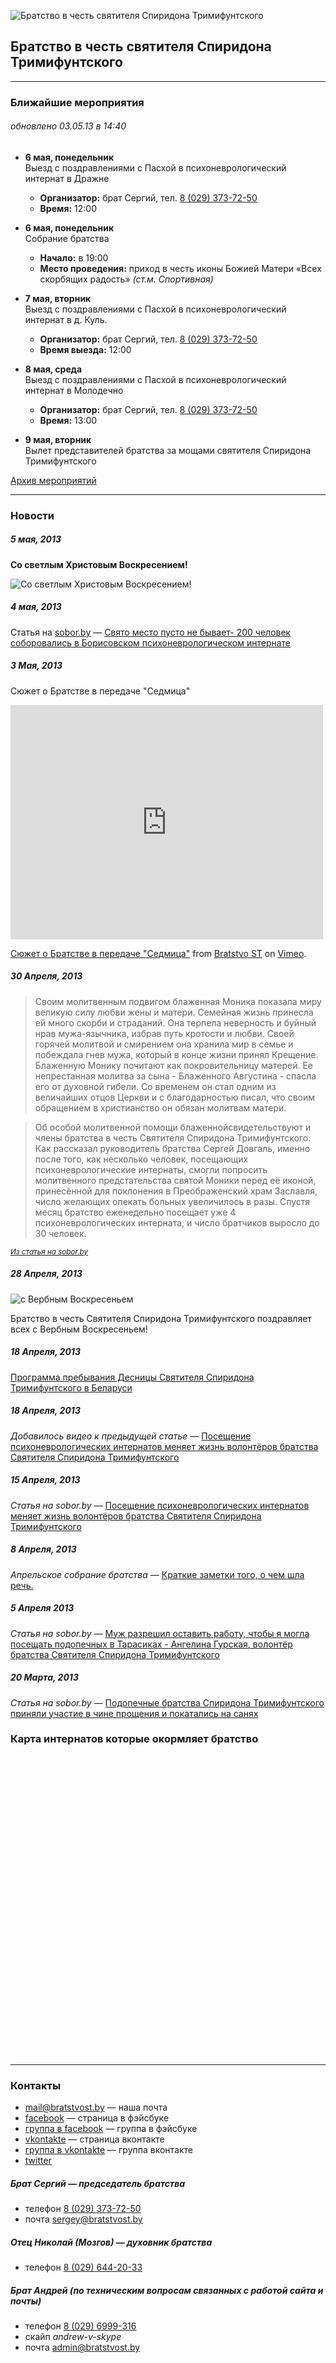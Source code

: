 ![Братство в честь святителя Спиридона Тримифунтского](logo.png)

## Братство в честь святителя Спиридона Тримифунтского

---

### Ближайшие мероприятия
###### обновлено 03.05.13 в 14:40

* **6 мая, понедельник**<br>
Выезд с поздравлениями с Пасхой в психоневрологический интернат в Дражне
  * **Организатор:** брат Сергий, тел. [8 (029) 373-72-50](phone:00375293737250)
  * **Время:** 12:00

* **6 мая, понедельник**<br>
Собрание братства
  * **Начало:** в 19:00
  * **Место проведения:** приход в честь иконы Божией Матери «Всех скорбящих радость» _(ст.м. Спортивная)_

* **7 мая, вторник**<br>
Выезд с поздравлениями с Пасхой в психоневрологический интернат в д. Куль.
  * **Организатор:** брат Сергий, тел. [8 (029) 373-72-50](phone:00375293737250)
  * **Время выезда:** 12:00

* **8 мая, среда**<br>
Выезд с поздравлениями с Пасхой в психоневрологический интернат в Молодечно
  * **Организатор:** брат Сергий, тел. [8 (029) 373-72-50](phone:00375293737250)
  * **Время:** 13:00

* **9 мая, вторник**<br>
Вылет представителей братства за мощами святителя Спиридона Тримифунтского

[Архив мероприятий](archive.html)

---

### Новости

##### *5 мая, 2013*

**Со светлым Христовым Воскресением!**

![Со светлым Христовым Воскресением!](/easter.jpg)

##### *4 мая, 2013*
Статья на [sobor.by](http://sobor.by) — [Свято место пусто не бывает- 200 человек соборовались в Борисовском психоневрологическом интернате](http://sobor.by/foto.php?cont=soborovanie_v_internate_v_tarasikah-5-2013)

##### *3 Мая, 2013*

Cюжет о Братстве в передаче "Седмица"

<iframe src="http://player.vimeo.com/video/65376123" width="500" height="375" frameborder="0" webkitAllowFullScreen mozallowfullscreen allowFullScreen></iframe> <p><a href="http://vimeo.com/65376123">Cюжет о Братстве в передаче "Седмица"</a> from <a href="http://vimeo.com/bratstvost">Bratstvo ST</a> on <a href="http://vimeo.com">Vimeo</a>.</p>

##### *30 Апреля, 2013*

> Своим молитвенным подвигом блаженная Моника показала миру великую силу любви жены и матери. Семейная жизнь принесла ей много скорби и страданий. Она терпела неверность и буйный нрав мужа-язычника, избрав путь кротости и любви. Своей горячей молитвой и смирением она хранила мир в семье и побеждала гнев мужа, который в конце жизни принял Крещение. Блаженную Монику почитают как покровительницу матерей. Ее непрестанная молитва за сына - Блаженного Августина - спасла его от духовной гибели. Со временем он стал одним из величайших отцов Церкви и с благодарностью писал, что своим обращением в христианство он обязан молитвам матери.

> Об особой молитвенной помощи блаженнойсвидетельствуют и члены братства в честь Святителя Спиридона Тримифунтского. Как рассказал руководитель братства Сергей Довгаль, именно после того, как несколько человек, посещающих психоневрологические интернаты, смогли попросить молитвенного предстательства святой Моники перед её иконой, принесённой для поклонения в Преображенский храм Заславля, число желающих опекать больных увеличилось в разы. Спустя месяц братство еженедельно посещает уже 4 психоневрологических интерната, и число братчиков выросло до 30 человек.

<small>_[Из статья на sobor.by](http://sobor.by/page/Ikoni_s_chastitsami_moshchey_prepodobnogo_Korniliya_i_blagennoy_Moniki_dostavleni_v_prihod_Ikoni_Vseh_skorbyashchih_Radost)_</small>

##### *28 Апреля, 2013*

![с Вербным Воскресеньем](https://dl.dropboxusercontent.com/u/159112/BratstvoST/images/IMG_2510%202.jpg)


Братство в честь Святителя Спиридона Тримифунтского поздравляет всех с Вербным Воскресеньем!

##### *18 Апреля, 2013*
[Программа пребывания Десницы Святителя Спиридона Тримифунтского в Беларуси](http://sobor.by/videonews/Programma_prebivaniya_Desnitsi_Svyatitelya_Spiridona_Trimifuntskogo_v_Belarusi)

##### *18 Апреля, 2013*
*Добавилось видео к предыдущей статье* — [Посещение психоневрологических интернатов меняет жизнь волонтёров братства Святителя Спиридона Тримифунтского](http://sobor.by/page/Poseshchenie_psihonevrologicheskih_internatov_menyaet_gizn_volontyorov_bratstva_Svyatitelya_Spiridona_Trimifuntskogo)

##### *15 Апреля, 2013*
*Статья на sobor.by* — [Посещение психоневрологических интернатов меняет жизнь волонтёров братства Святителя Спиридона Тримифунтского](http://sobor.by/page/Poseshchenie_psihonevrologicheskih_internatov_menyaet_gizn_volontyorov_bratstva_Svyatitelya_Spiridona_Trimifuntskogo)

##### *8 Апреля, 2013*
*Апрельское собрание братства* — [Краткие заметки того, о чем шла речь.](notes080413.html)

##### *5 Апреля 2013*
*Статья на sobor.by* — [Муж разрешил оставить работу, чтобы я могла посещать подопечных в Тарасиках - Ангелина Гурская, волонтёр братства Святителя Спиридона Тримифунтского](http://sobor.by/page/Mug_razreshil_ostavit_rabotu_chtobi_ya_mogla_poseshchat_podopechnih_v_Tarasikah___Angelina_Gurskaya_volontyor_bratstva_Svyatitelya_Spiridona_Trimifuntskogo)

##### *20 Марта, 2013*
*Статья на sobor.by* — [Подопечные братства Спиридона Тримифунтского приняли участие в чине прощения и покатались на санях](http://www.sobor.by/page/Podopechnie_bratstva_Spiridona_Trimifuntskogo_prinyali_uchastie_v_chine_proshcheniya_i_pokatalis_na_sanyah)

### Карта интернатов которые окормляет братство

<script src="http://api-maps.yandex.ru/2.0-stable/?load=package.standard&lang=ru-RU"></script>
<script>
  var map;
  ymaps.ready(function () {
    map = new ymaps.Map("ymap", {
      center: [53.902400, 27.561892],
      zoom: 8
    });
    objects = [
      // Новинки - взрослый
      {
        coord: [53.956459,27.546367],
        label: "Психоневрологический дом-интернат для престарелых и инвалидов №3 г. Минска"
      },
      // Новинки - детский
      {
        coord: [53.956989,27.545892],
        label: "Детский дом-интернат для детей-инвалидов с особенностями психофизического развития  г. Минска"
      },
      // Дражня - 1
      {
        coord: [53.903130,27.661171],
        label: "Психоневрологический дом-интернат для престарелых и инвалидов №2 г. Минска"
      },
      // Дражня - 2
      {
        coord: [53.902572,27.661536],
        label: "Дом-интернат для пенсионеров и инвалидов"
      },

      // Тарасики
      {
        coord: [54.101959,28.456472],
        label: "Психоневрологический дом-интернат для престарелых и инвалидов в д. Тарасики"
      },

      // Молодечно
      {
        coord: [54.297003,26.870215],
        label: "Психоневрологический дом-интернат в г. Молодечно"
      },

      // Молодечно - детский
      {
        coord: [54.309124,26.847636],
        label: "Школа-интернат для детей с нарушением зрения в г. Молодечно"
      },

      // Куль
      {
        coord: [53.798659,26.744202],
        label: "Столбцовский психоневрологический дом-интернат в д. Куль"
      }
    ];
    objects.forEach(function(obj){
      place = new ymaps.Placemark(obj.coord, {hintContent: obj.label}, {preset: 'twirl#hospitalIcon' });
      map.geoObjects.add(place);
    });
  });
</script>
<div id="ymap" style="width:640px;height:480px;"></div>

---

### Контакты

* [mail@bratstvost.by](mailto:mail@bratstvost.by) — наша почта
* [facebook](https://www.facebook.com/bratstvost) — страница в фэйсбуке
* [группа в facebook](https://www.facebook.com/groups/bratstvost) — группа в фэйсбуке
* [vkontakte](http://vk.com/bratstvost) — страница вконтакте
* [группа в vkontakte](http://vk.com/bratstvost_group) — группа вконтакте
* [twitter](http://twitter.com/bratstvost)

##### Брат Сергий — председатель братства

* телефон [8 (029) 373-72-50](phone:00375293737250)
* почта [sergey@bratstvost.by](mailto:admin@bratstvost.by)

##### Отец Николай (Мозгов) — духовник братства

* телефон [8 (029) 644-20-33](phone:00375296442033)

##### Брат Андрей (по техническим вопросам связанных с работой сайта и почты)

* телефон [8 (029) 6999-316](phone:00375296999316)
* скайп *andrew-v-skype*
* почта [admin@bratstvost.by](mailto:admin@bratstvost.by)

<!-- Yandex.Metrika counter -->
<script type="text/javascript">
(function (d, w, c) {
    (w[c] = w[c] || []).push(function() {
        try {
            w.yaCounter20900932 = new Ya.Metrika({id:20900932,
                    clickmap:true,
                    accurateTrackBounce:true});
        } catch(e) { }
    });

    var n = d.getElementsByTagName("script")[0],
        s = d.createElement("script"),
        f = function () { n.parentNode.insertBefore(s, n); };
    s.type = "text/javascript";
    s.async = true;
    s.src = (d.location.protocol == "https:" ? "https:" : "http:") + "//mc.yandex.ru/metrika/watch.js";

    if (w.opera == "[object Opera]") {
        d.addEventListener("DOMContentLoaded", f, false);
    } else { f(); }
})(document, window, "yandex_metrika_callbacks");
</script>
<noscript><div><img src="//mc.yandex.ru/watch/20900932" style="position:absolute; left:-9999px;" alt="" /></div></noscript>
<!-- /Yandex.Metrika counter -->
<script type="text/javascript">

  var _gaq = _gaq || [];
  _gaq.push(['_setAccount', 'UA-40173714-1']);
  _gaq.push(['_trackPageview']);

  (function() {
    var ga = document.createElement('script'); ga.type = 'text/javascript'; ga.async = true;
    ga.src = ('https:' == document.location.protocol ? 'https://ssl' : 'http://www') + '.google-analytics.com/ga.js';
    var s = document.getElementsByTagName('script')[0]; s.parentNode.insertBefore(ga, s);
  })();

</script>